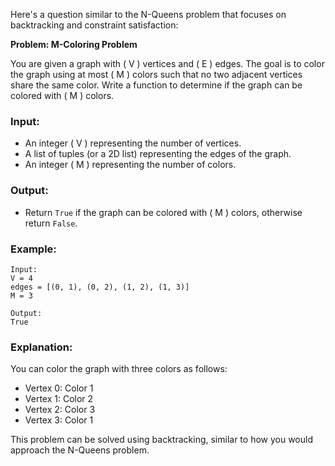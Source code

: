 Here's a question similar to the N-Queens problem that focuses on backtracking and constraint satisfaction:

**Problem: M-Coloring Problem**

You are given a graph with \( V \) vertices and \( E \) edges. The goal is to color the graph using at most \( M \) colors such that no two adjacent vertices share the same color. Write a function to determine if the graph can be colored with \( M \) colors.

### Input:
- An integer \( V \) representing the number of vertices.
- A list of tuples (or a 2D list) representing the edges of the graph.
- An integer \( M \) representing the number of colors.

### Output:
- Return `True` if the graph can be colored with \( M \) colors, otherwise return `False`.

### Example:
```plaintext
Input:
V = 4
edges = [(0, 1), (0, 2), (1, 2), (1, 3)]
M = 3

Output:
True
```

### Explanation:
You can color the graph with three colors as follows:
- Vertex 0: Color 1
- Vertex 1: Color 2
- Vertex 2: Color 3
- Vertex 3: Color 1

This problem can be solved using backtracking, similar to how you would approach the N-Queens problem.
